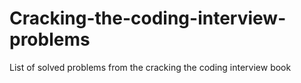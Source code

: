 # Cracking-the-coding-interview-problems
List of solved problems from the cracking the coding interview book 
